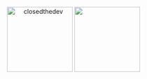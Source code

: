 <br>

  <div align="center">

<img align="center" height="150px"  src="https://github-readme-stats-git-masterrstaa-rickstaa.vercel.app/api/top-langs?username=closedthedev&show_icons=true&locale=en&layout=compact&theme=neon" alt="closedthedev"/>
<img align="center" height="150px" src="http://github-readme-streak-stats.herokuapp.com/?user=closedthedev&theme=neon&date_format=j%20M%5B%20Y%5D&ring=040460&fire=040460&sideNums=040460" />


<br>
